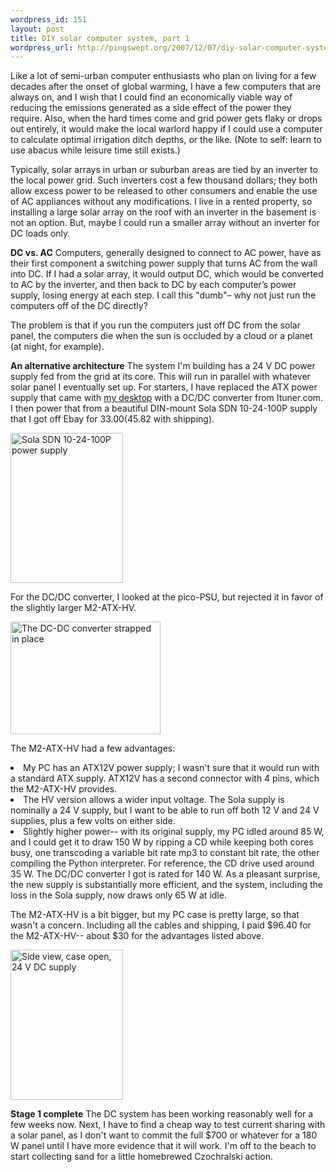 ```yaml
--- 
wordpress_id: 151
layout: post
title: DIY solar computer system, part 1
wordpress_url: http://pingswept.org/2007/12/07/diy-solar-computer-system-part-1/
---
```

Like a lot of semi-urban computer enthusiasts who plan on living for a few decades after the onset of global warming, I have a few computers that are always on, and I wish that I could find an economically viable way of reducing the emissions generated as a side effect of the power they require. Also, when the hard times come and grid power gets flaky or drops out entirely, it would make the local warlord happy if I could use a computer to calculate optimal irrigation ditch depths, or the like. (Note to self: learn to use abacus while leisure time still exists.)

Typically, solar arrays in urban or suburban areas are tied by an inverter to the local power grid. Such inverters cost a few thousand dollars; they both allow excess power to be released to other consumers and enable the use of AC appliances without any modifications. I live in a rented property, so installing a large solar array on the roof with an inverter in the basement is not an option. But, maybe I could run a smaller array without an inverter for DC loads only.

**DC vs. AC**
Computers, generally designed to connect to AC power, have as their first component a switching power supply that turns AC from the wall into DC. If I had a solar array, it would output DC, which would be converted to AC by the inverter, and then back to DC by each computer’s power supply, losing energy at each step. I call this "dumb"– why not just run the computers off of the DC directly?

The problem is that if you run the computers just off DC from the solar panel, the computers die when the sun is occluded by a cloud or a planet (at night, for example).

**An alternative architecture**
The system I'm building has a 24 V DC power supply fed from the grid at its core. This will run in parallel with whatever solar panel I eventually set up. For starters, I have replaced the ATX power supply that came with <a href="http://pingswept.org/2007/06/03/finally-booting-pre-installed-linux-on-an-oem-pc/">my desktop</a> with a DC/DC converter from Ituner.com. I then power that from a beautiful DIN-mount Sola SDN 10-24-100P supply that I got off Ebay for $33.00 ($45.82 with shipping).

<a href="http://www.flickr.com/photos/pingswept/2081081733/" title="Sola SDN 10-24-100P power supply by Ping Swept, on Flickr"><img src="http://farm3.static.flickr.com/2313/2081081733_116bbb2f97_m.jpg" width="180" height="240" alt="Sola SDN 10-24-100P power supply" /></a>

For the DC/DC converter, I looked at the pico-PSU, but rejected it in favor of the slightly larger M2-ATX-HV.

<a href="http://www.flickr.com/photos/pingswept/2057881038/" title="The DC-DC converter strapped in place by Ping Swept, on Flickr"><img src="http://farm3.static.flickr.com/2379/2057881038_98231f3cdd_m.jpg" width="240" height="180" alt="The DC-DC converter strapped in place" /></a>

The M2-ATX-HV had a few advantages:
<li>My PC has an ATX12V power supply; I wasn't sure that it would run with a standard ATX supply. ATX12V has a second connector with 4 pins, which the M2-ATX-HV provides.</li>
<li>The HV version allows a wider input voltage. The Sola supply is nominally a 24 V supply, but I want to be able to run off both 12 V and 24 V supplies, plus a few volts on either side.</li>
<li>Slightly higher power-- with its original supply, my PC idled around 85 W, and I could get it to draw 150 W by ripping a CD while keeping both cores busy, one transcoding a variable bit rate mp3 to constant bit rate, the other compiling the Python interpreter. For reference, the CD drive used around 35 W. The DC/DC converter I got is rated for 140 W. As a pleasant surprise, the new supply is substantially more efficient, and the system, including the loss in the Sola supply, now draws only 65 W at idle.</li>

The M2-ATX-HV is a bit bigger, but my PC case is pretty large, so that wasn't a concern. Including all the cables and shipping, I paid $96.40 for the M2-ATX-HV-- about $30 for the advantages listed above.

<a href="http://www.flickr.com/photos/pingswept/2057100393/" title="Side view, case open, 24 V DC supply by Ping Swept, on Flickr"><img src="http://farm3.static.flickr.com/2180/2057100393_eb82525bc3_m.jpg" width="180" height="240" alt="Side view, case open, 24 V DC supply" /></a>

**Stage 1 complete**
The DC system has been working reasonably well for a few weeks now. Next, I have to find a cheap way to test current sharing with a solar panel, as I don't want to commit the full $700 or whatever for a 180 W panel until I have more evidence that it will work. I'm off to the beach to start collecting sand for a little homebrewed Czochralski action.
